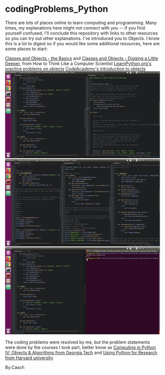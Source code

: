 # codingProblems_Python
There are lots of places online to learn computing and programming. Many times, my explanations here might not connect with you -- if you find yourself confused, I'll conclude this repository with links to other resources so you can try out other explanations.
I've introduced you to Objects. I know this is a lot to digest so if you would like some additional resources, here are some places to start:

[Classes and Objects - the Basics](http://interactivepython.org/courselib/static/thinkcspy/ClassesBasics/toctree.html) and [Classes and Objects - Digging a Little Deeper](http://interactivepython.org/courselib/static/thinkcspy/ClassesDiggingDeeper/toctree.html), from How to Think Like a Computer Scientist
[LearnPython.org's practice problems on objects](http://www.learnpython.org/en/Classes_and_Objects)
[CodeAcademy's introduction to objects](https://www.codecademy.com/learn/learn-python?composer_curriculum_redirect=python)
![top_page](/Image/1.png)
![top_page](/Image/3.png)
![top_page](/Image/2.png)

The coding problems were resolved by me, but the problem statements were done by the courses I took part, better know as [Computing in Python IV: Objects & Algorithms from Georgia Tech](https://www.edx.org/course/computing-in-python-iv-objects-algorithms) and [Using Python for Research from Harvard university](https://www.edx.org/course/using-python-for-research)

By:Casch
